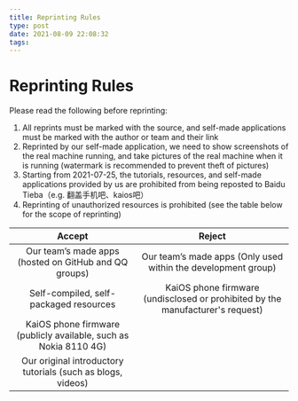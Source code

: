 ```yaml
---
title: Reprinting Rules
type: post
date: 2021-08-09 22:08:32
tags: 
---
```


# Reprinting Rules

Please read the following before reprinting: 

<!-- more -->

1. All reprints must be marked with the source, and self-made applications must be marked with the author or team and their link
2. Reprinted by our self-made application, we need to show screenshots of the real machine running, and take pictures of the real machine when it is running (watermark is recommended to prevent theft of pictures)
3. Starting from 2021-07-25, the tutorials, resources, and self-made applications provided by us are prohibited from being reposted to Baidu Tieba（e.g. 翻盖手机吧、kaios吧）
4. Reprinting of unauthorized resources is prohibited (see the table below for the scope of reprinting)

|                            Accept                            |                            Reject                            |
| :----------------------------------------------------------: | :----------------------------------------------------------: |
|    Our team’s made apps (hosted on GitHub and QQ groups)     | Our team’s made apps (Only used within the development group) |
|            Self-compiled, self-packaged resources            | KaiOS phone firmware (undisclosed or prohibited by the manufacturer's request) |
| KaiOS phone firmware (publicly available, such as Nokia 8110 4G) |                                                              |
| Our original introductory tutorials (such as blogs, videos)  |                                                              |

